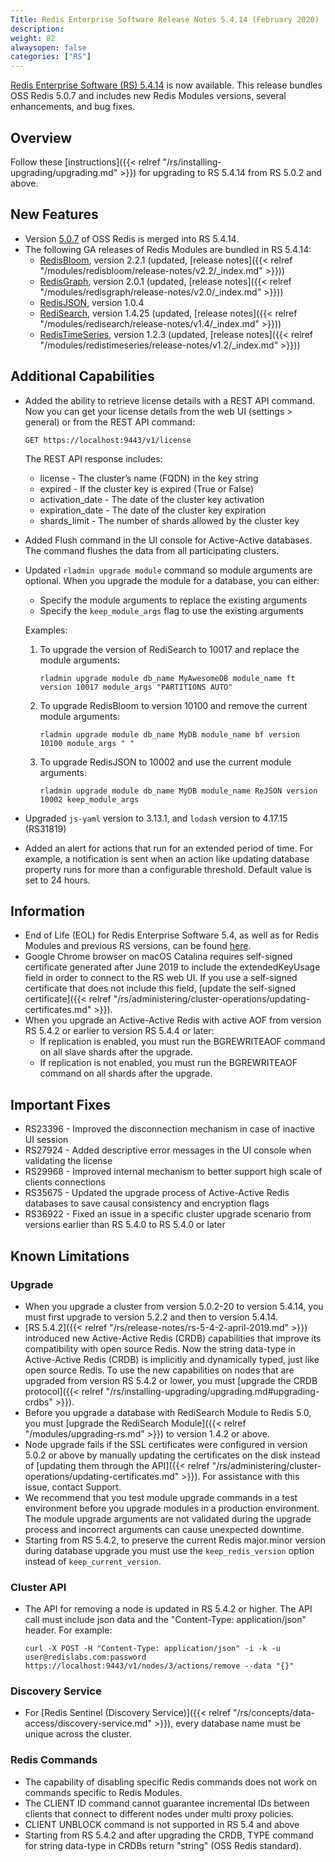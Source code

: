 ```yaml
---
Title: Redis Enterprise Software Release Notes 5.4.14 (February 2020)
description: 
weight: 82
alwaysopen: false
categories: ["RS"]
---
```

[Redis Enterprise Software (RS) 5.4.14](https://redislabs.com/redis-enterprise/software/downloads/#downloads) is now available.
This release bundles OSS Redis 5.0.7 and includes new Redis Modules versions, several enhancements, and bug fixes.

## Overview

Follow these [instructions]({{< relref "/rs/installing-upgrading/upgrading.md" >}}) for upgrading to RS 5.4.14 from RS 5.0.2 and above.

## New Features

- Version [5.0.7](https://raw.githubusercontent.com/antirez/redis/5.0/00-RELEASENOTES) of OSS Redis is merged into RS 5.4.14.
- The following GA releases of Redis Modules are bundled in RS 5.4.14:
    - [RedisBloom](https://redislabs.com/redis-enterprise/redis-bloom/), version 2.2.1 (updated, [release notes]({{< relref "/modules/redisbloom/release-notes/v2.2/_index.md" >}}))
    - [RedisGraph](https://redislabs.com/redis-enterprise/redis-graph/), version 2.0.1 (updated, [release notes]({{< relref "/modules/redisgraph/release-notes/v2.0/_index.md" >}}))
    - [RedisJSON](https://redislabs.com/redis-enterprise/redis-json/), version 1.0.4
    - [RediSearch](https://redislabs.com/redis-enterprise/redis-search/), version 1.4.25 (updated, [release notes]({{< relref "/modules/redisearch/release-notes/v1.4/_index.md" >}}))
    - [RedisTimeSeries](https://redislabs.com/redis-enterprise/redis-time-series/), version 1.2.3 (updated, [release notes]({{< relref "/modules/redistimeseries/release-notes/v1.2/_index.md" >}}))

## Additional Capabilities

- Added the ability to retrieve license details with a REST API command.
    Now you can get your license details from the web UI (settings > general) or from the REST API command:

    `GET https://localhost:9443/v1/license`

    The REST API response includes:

    - license - The cluster’s name (FQDN) in the key string
    - expired - If the cluster key is expired (True or False)
    - activation_date - The date of the cluster key activation
    - expiration_date - The date of the cluster key expiration
    - shards_limit - The number of shards allowed by the cluster key
- Added Flush command in the UI console for Active-Active databases. The command flushes the data from all participating clusters.
- Updated `rladmin upgrade module` command so module arguments are optional. When you upgrade the module for a database, you can either:
    - Specify the module arguments to replace the existing arguments
    - Specify the `keep_module_args` flag to use the existing arguments

    Examples:

    1. To upgrade the version of RediSearch to 10017 and replace the module arguments:

        `rladmin upgrade module db_name MyAwesomeDB module_name ft version 10017 module_args "PARTITIONS AUTO"`

    1. To upgrade RedisBloom to version 10100 and remove the current module arguments:

        `rladmin upgrade module db_name MyDB module_name bf version 10100 module_args " "`

    1. To upgrade RedisJSON to 10002 and use the current module arguments:

        `rladmin upgrade module db_name MyDB module_name ReJSON version 10002 keep_module_args`

- Upgraded `js-yaml` version to 3.13.1, and `lodash` version to 4.17.15 (RS31819)
- Added an alert for actions that run for an extended period of time. For example, a notification is sent when an action like updating database property runs for more than a configurable threshold. Default value is set to 24 hours.

## Information

- End of Life (EOL) for Redis Enterprise Software 5.4, as well as for Redis Modules and previous RS versions, can be found [here](https://docs.redislabs.com/latest/rs/administering/product-lifecycle).
- Google Chrome browser on macOS Catalina requires self-signed certificate generated after June 2019 to include the extendedKeyUsage field in order to connect to the RS web UI.
    If you use a self-signed certificate that does not include this field, [update the self-signed certificate]({{< relref "/rs/administering/cluster-operations/updating-certificates.md" >}}).
- When you upgrade an Active-Active Redis with active AOF from version RS 5.4.2 or earlier to version RS 5.4.4 or later:
    - If replication is enabled, you must run the BGREWRITEAOF command on all slave shards after the upgrade.
    - If replication is not enabled, you must run the BGREWRITEAOF command on all shards after the upgrade.

## Important Fixes

- RS23396 - Improved the disconnection mechanism in case of inactive UI session
- RS27924 - Added descriptive error messages in the UI console when validating the license
- RS29968 - Improved internal mechanism to better support high scale of clients connections
- RS35675 - Updated the upgrade process of Active-Active Redis databases to save causal consistency and encryption flags
- RS36922 - Fixed an issue in a specific cluster upgrade scenario from versions earlier than RS 5.4.0 to RS 5.4.0 or later

## Known Limitations

### Upgrade

- When you upgrade a cluster from version 5.0.2-20 to version 5.4.14, you must first upgrade to version 5.2.2 and then to version 5.4.14.
- [RS 5.4.2]({{< relref "/rs/release-notes/rs-5-4-2-april-2019.md" >}}) introduced new Active-Active Redis (CRDB) capabilities
    that improve its compatibility with open source Redis.
    Now the string data-type in Active-Active Redis (CRDB) is implicitly and dynamically typed, just like open source Redis.
    To use the new capabilities on nodes that are upgraded from version RS 5.4.2 or lower,
    you must [upgrade the CRDB protocol]({{< relref "/rs/installing-upgrading/upgrading.md#upgrading-crdbs" >}}).
- Before you upgrade a database with RediSearch Module to Redis 5.0,
    you must [upgrade the RediSearch Module]({{< relref "/modules/upgrading-rs.md" >}}) to version 1.4.2 or above.
- Node upgrade fails if the SSL certificates were configured in version 5.0.2 or above
    by manually updating the certificates on the disk instead of [updating them through the API]({{< relref "/rs/administering/cluster-operations/updating-certificates.md" >}}).
    For assistance with this issue, contact Support.
- We recommend that you test module upgrade commands in a test environment before you upgrade modules in a production environment.
    The module upgrade arguments are not validated during the upgrade process and incorrect arguments can cause unexpected downtime.
- Starting from RS 5.4.2, to preserve the current Redis major.minor version during database upgrade you must use the `keep_redis_version` option instead of `keep_current_version`.

### Cluster API

- The API for removing a node is updated in RS 5.4.2 or higher. The API call must include json data and the "Content-Type: application/json" header. For example:

    `curl -X POST -H "Content-Type: application/json" -i -k -u user@redislabs.com:password https://localhost:9443/v1/nodes/3/actions/remove --data "{}"`

### Discovery Service

- For [Redis Sentinel (Discovery Service)]({{< relref "/rs/concepts/data-access/discovery-service.md" >}}), every database name must be unique across the cluster.

### Redis Commands

- The capability of disabling specific Redis commands does not work on commands specific to Redis Modules.
- The CLIENT ID command cannot guarantee incremental IDs between clients that connect to different nodes under multi proxy policies.
- CLIENT UNBLOCK command is not supported in RS 5.4 and above
- Starting from RS 5.4.2 and after upgrading the CRDB, TYPE command for string data-type in CRDBs return "string" (OSS Redis standard).
